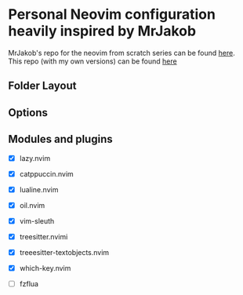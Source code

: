 # Personal Neovim configuration heavily inspired by MrJakob  
MrJakob's repo for the neovim from scratch series can be found [here](https://github.com/jakobwesthoff/nvim-from-scratch).  
This repo (with my own versions) can be found [here](https://github.com/Bookermind.com/dotfiles)

## Folder Layout  

## Options 

## Modules and plugins   
- [X] lazy.nvim
- [X] catppuccin.nvim
- [X] lualine.nvim
- [X] oil.nvim
- [X] vim-sleuth
- [X] treesitter.nvimi
- [X] treeesitter-textobjects.nvim
- [X] which-key.nvim
- [ ] fzflua

